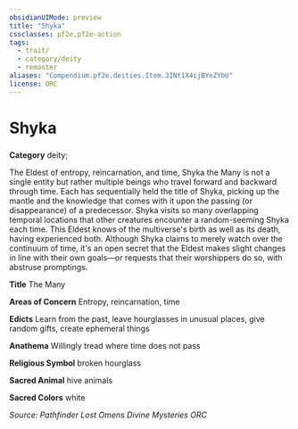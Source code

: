 ```yaml
---
obsidianUIMode: preview
title: "Shyka"
cssclasses: pf2e,pf2e-action
tags:
  - trait/
  - category/deity
  - remaster
aliases: "Compendium.pf2e.deities.Item.3INt1X4ijBYnZYbU"
license: ORC
---
```

# Shyka

### 

**Category** deity; 




The Eldest of entropy, reincarnation, and time, Shyka the Many is not a single entity but rather multiple beings who travel forward and backward through time. Each has sequentially held the title of Shyka, picking up the mantle and the knowledge that comes with it upon the passing (or disappearance) of a predecessor. Shyka visits so many overlapping temporal locations that other creatures encounter a random-seeming Shyka each time. This Eldest knows of the multiverse's birth as well as its death, having experienced both. Although Shyka claims to merely watch over the continuum of time, it's an open secret that the Eldest makes slight changes in line with their own goals—or requests that their worshippers do so, with abstruse promptings.

**Title** The Many

**Areas of Concern** Entropy, reincarnation, time

**Edicts** Learn from the past, leave hourglasses in unusual places, give random gifts, create ephemeral things

**Anathema** Willingly tread where time does not pass

**Religious Symbol** broken hourglass

**Sacred Animal** hive animals

**Sacred Colors** white

*Source: Pathfinder Lost Omens Divine Mysteries*
*ORC*